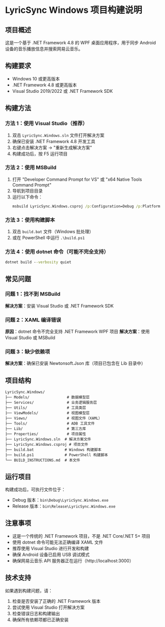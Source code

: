 # LyricSync Windows 项目构建说明

## 项目概述
这是一个基于 .NET Framework 4.8 的 WPF 桌面应用程序，用于同步 Android 设备的音乐播放信息并搜索网易云音乐。

## 构建要求
- Windows 10 或更高版本
- .NET Framework 4.8 或更高版本
- Visual Studio 2019/2022 或 .NET Framework SDK

## 构建方法

### 方法 1：使用 Visual Studio（推荐）
1. 双击 `LyricSync.Windows.sln` 文件打开解决方案
2. 确保已安装 .NET Framework 4.8 开发工具
3. 右键点击解决方案 → "重新生成解决方案"
4. 构建成功后，按 F5 运行项目

### 方法 2：使用 MSBuild
1. 打开 "Developer Command Prompt for VS" 或 "x64 Native Tools Command Prompt"
2. 导航到项目目录
3. 运行以下命令：
   ```cmd
   msbuild LyricSync.Windows.csproj /p:Configuration=Debug /p:Platform="Any CPU"
   ```

### 方法 3：使用构建脚本
1. 双击 `build.bat` 文件（Windows 批处理）
2. 或在 PowerShell 中运行 `.\build.ps1`

### 方法 4：使用 dotnet 命令（可能不完全支持）
```cmd
dotnet build --verbosity quiet
```

## 常见问题

### 问题 1：找不到 MSBuild
**解决方案**：安装 Visual Studio 或 .NET Framework SDK

### 问题 2：XAML 编译错误
**原因**：dotnet 命令不完全支持 .NET Framework WPF 项目
**解决方案**：使用 Visual Studio 或 MSBuild

### 问题 3：缺少依赖项
**解决方案**：确保已安装 Newtonsoft.Json 库（项目已包含在 Lib 目录中）

## 项目结构
```
LyricSync.Windows/
├── Models/                 # 数据模型层
├── Services/               # 业务逻辑服务层
├── Utils/                  # 工具类层
├── ViewModels/             # 视图模型层
├── Views/                  # 视图文件（XAML）
├── Tools/                  # ADB 工具文件
├── Lib/                    # 第三方库
├── Properties/             # 项目属性
├── LyricSync.Windows.sln  # 解决方案文件
├── LyricSync.Windows.csproj # 项目文件
├── build.bat              # Windows 构建脚本
├── build.ps1              # PowerShell 构建脚本
└── BUILD_INSTRUCTIONS.md  # 本文件
```

## 运行项目
构建成功后，可执行文件位于：
- Debug 版本：`bin\Debug\LyricSync.Windows.exe`
- Release 版本：`bin\Release\LyricSync.Windows.exe`

## 注意事项
- 这是一个传统的 .NET Framework 项目，不是 .NET Core/.NET 5+ 项目
- 使用 dotnet 命令可能无法正确编译 XAML 文件
- 推荐使用 Visual Studio 进行开发和构建
- 确保 Android 设备已启用 USB 调试模式
- 确保网易云音乐 API 服务器正在运行（http://localhost:3000）

## 技术支持
如果遇到构建问题，请：
1. 检查是否安装了正确的 .NET Framework 版本
2. 尝试使用 Visual Studio 打开解决方案
3. 检查错误日志和构建输出
4. 确保所有依赖项都已正确安装
